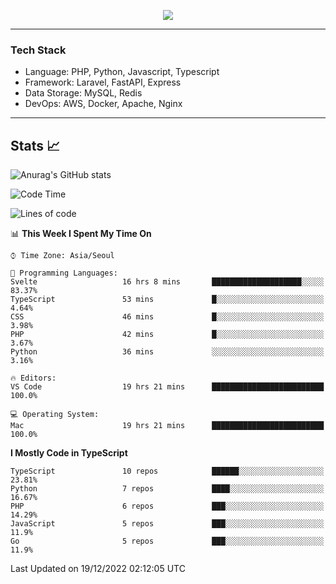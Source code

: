<p align="center">
  <a href="https://github.com/jin-wk">
    <img src="https://hits.seeyoufarm.com/api/count/incr/badge.svg?url=https%3A%2F%2Fgithub.com%2Fjin-wk&count_bg=%23C83D75&title_bg=%23555555&icon=&icon_color=%23E7E7E7&title=Hits&edge_flat=false"/>
  </a>
</p>

---

### Tech Stack
  - Language: PHP, Python, Javascript, Typescript
  - Framework: Laravel, FastAPI, Express
  - Data Storage: MySQL, Redis
  - DevOps: AWS, Docker, Apache, Nginx

---

## Stats 📈
  
![Anurag's GitHub stats](https://github-readme-stats.vercel.app/api?username=jin-wk&show_icons=true&count_private=true&theme=dracula)


<!--START_SECTION:waka-->
![Code Time](http://img.shields.io/badge/Code%20Time-314%20hrs%205%20mins-blue)

![Lines of code](https://img.shields.io/badge/From%20Hello%20World%20I%27ve%20Written-204%20Thousand%20lines%20of%20code-blue)

📊 **This Week I Spent My Time On** 

```text
⌚︎ Time Zone: Asia/Seoul

💬 Programming Languages: 
Svelte                   16 hrs 8 mins       ████████████████████░░░░░   83.37% 
TypeScript               53 mins             █░░░░░░░░░░░░░░░░░░░░░░░░   4.64% 
CSS                      46 mins             █░░░░░░░░░░░░░░░░░░░░░░░░   3.98% 
PHP                      42 mins             █░░░░░░░░░░░░░░░░░░░░░░░░   3.67% 
Python                   36 mins             ░░░░░░░░░░░░░░░░░░░░░░░░░   3.16%

🔥 Editors: 
VS Code                  19 hrs 21 mins      █████████████████████████   100.0%

💻 Operating System: 
Mac                      19 hrs 21 mins      █████████████████████████   100.0%

```

**I Mostly Code in TypeScript** 

```text
TypeScript               10 repos            ██████░░░░░░░░░░░░░░░░░░░   23.81% 
Python                   7 repos             ████░░░░░░░░░░░░░░░░░░░░░   16.67% 
PHP                      6 repos             ███░░░░░░░░░░░░░░░░░░░░░░   14.29% 
JavaScript               5 repos             ███░░░░░░░░░░░░░░░░░░░░░░   11.9% 
Go                       5 repos             ███░░░░░░░░░░░░░░░░░░░░░░   11.9%

```



 Last Updated on 19/12/2022 02:12:05 UTC
<!--END_SECTION:waka-->
